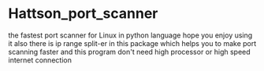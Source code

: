 # Hattson_port_scanner
the fastest port scanner for Linux in python language  hope you enjoy using it  also there is ip range split-er in this package which helps you to make port scanning faster  and this program don't need high processor or high speed internet connection  

